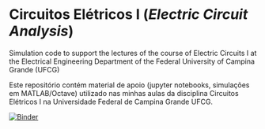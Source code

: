 # Circuitos Elétricos I (*Electric Circuit Analysis*)
Simulation code to support the lectures of the course of Electric Circuits I at the Electrical Engineering Department of the Federal University of Campina Grande (UFCG)

Este repositório contém material de apoio (jupyter notebooks, simulações em MATLAB/Octave) utilizado nas minhas aulas da disciplina Circuitos Elétricos I na Universidade Federal de Campina Grande UFCG. 

[![Binder](https://mybinder.org/badge_logo.svg)](https://mybinder.org/v2/gh/jupyter-xeus/edsonportosilva/ElectricCircuits/HEAD?urlpath=lab)
